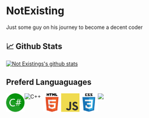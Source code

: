 # NotExisting
Just some guy on his journey to become a decent coder
## 📈 Github Stats
[![Not Existings's github stats](https://github-readme-stats.vercel.app/api?username=N0tExisting&count_private=true&show_icons=true&theme=dark)](https://github.com/anuraghazra/github-readme-stats)
## Preferd Languaguages
<img src="https://wakatime.com/share/@ad5e41af-3f07-4c9a-b40c-12a5f20910e5/d9abc155-a8f6-4c0a-94ec-9651a229ceca.svg">
<img align="left" alt="C#" width="50px" src="https://raw.githubusercontent.com/github/explore/80688e429a7d4ef2fca1e82350fe8e3517d3494d/topics/csharp/csharp.png"/>
<img align="left" alt="C++" width="50px" src="https://upload.wikimedia.org/wikipedia/commons/thumb/1/18/ISO_C%2B%2B_Logo.svg/150px-ISO_C%2B%2B_Logo.svg.png"/>
<img align="left" alt="html5" width="50px" src="https://raw.githubusercontent.com/github/explore/80688e429a7d4ef2fca1e82350fe8e3517d3494d/topics/html/html.png" />
<img align="left" alt="JS" width="50px" src="https://raw.githubusercontent.com/github/explore/80688e429a7d4ef2fca1e82350fe8e3517d3494d/topics/javascript/javascript.png" />
<img align="left" alt="css3" width="50px" src="https://raw.githubusercontent.com/github/explore/80688e429a7d4ef2fca1e82350fe8e3517d3494d/topics/css/css.png" />
